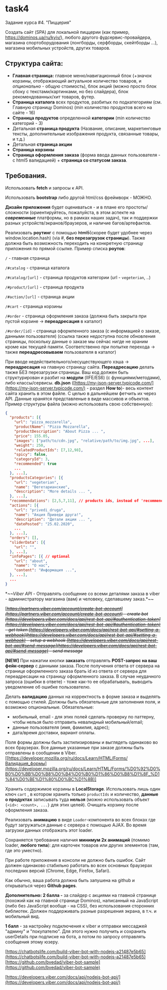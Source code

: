 # task4
Задание курса #4. "Пиццерия"

Создать сайт (SPA) для локальной пиццерии (как пример, https://dominos.ua/ru/kyiv/), любого другого фудсервис-провайдера, магазина спортоборудования (лонгборды, серфборды, скейтборды ...), магазина мобильных устройств, других товаров.

## **Структура сайта:**

- **Главная страница:** главное меню/навигационный блок (+значок корзины, отображающий актуальное количество товаров, и *опционально* - общую стоимость), блок акций (можно просто блок сбоку с текстами/картинками, но без слайдера), блок рекомендованных/хит товаров, футер.
- **Страница каталога**  всех продуктов, разбитых по подкатегориям (см. Главную страницу Dominos) (min количество продуктов всего на сайте - 16)
- **Страница продуктов** определенной **категории** (min количество категорий - 3)
- Детальная **страница продукта** (Название, описание, маркетинговые тексты, дополнительные изображения продукта, связанные товары, и т.д.)
- Детальная **страница акции**
- **Страница корзины**
- **Страница оформления заказа** (форма ввода данных пользователя - с html5 валидацией) + **страница со статусом заказа**.

## Требования.

Использовать **fetch** и запросы к API.

Использовать **bootstrap** либо другой html/сss фреймворк - МОЖНО.

**Дизайн приложения** будет оцениваться - и в плане его простоты/сложности (ориентируйтесь, пожалуйста, в этом аспекте на ***современные*** платформы, но в рамках наших задач), так и поддержки разных устройств/экранов/браузеров, и наличие багов/артефактов.

Реализовать **роутинг** с помощью ~~html5~~(скорее будет удобнее через window.location.hash) (via #, **без перезагрузок страницы**). Также должна быть возможность переходить на конкретную страницу приложения по прямой ссылке. Пример списка **роутов**:

`/` - главная страница

`/#catalog` - страница каталога

`/#catalog/[url]` - страница продуктов категории (url - `vegeterian`, ..)

`/#product/[url]` - страница продукта

`/#action/[url]` - страница акции

`/#сart` - страница корзины

`/#order` - страница оформления заказа (должна быть закрыта при пустой корзине → **переадресация** в каталог)

`/#order/[id]` - страница оформленного заказа (с информацией о заказе, данными пользователя) (ссылка также недоступна после обновления страницы, поскольку данные о заказе мы сейчас нигде не храним кроме как текущей памяти. Соответственно при попытке перехода → также **переадресовываем** пользователя в каталог)

При вводе недействительного/несуществующего хэша → **переадресация** на главную страницу сайта.
**Переадресацию** делать также БЕЗ перезагрузки страницы.
Ваш код должен быть структурирован и разбит на **модули** (IIFE/ES6) (с функциями/методами), либо классы/сервисы.
**db.json** ([https://my-json-server.typicode.com/](https://my-json-server.typicode.com/) - раздел **How to**)- весь контент сайта хранить в этом файле. С целью в дальнейшем фетчить их через API. Данные хранятся представленые в виде массивов и объектов. Пример структуры файла (можно использовать свою собственную):

```json
{
  "products": [{
    "url": "pizza_mozzarella",
    "productName": "Pizza Mozzarella",
    "productDescription": "About Pizza ... ",
    "price": 155.05,
    "images": ["path/to/cdn.jpg", "relative/path/to/img.jpg", ...],
    "weight": 250,
    "relatedProductIds": [7,12,98],
    "spicy": false,
    "categoryId": 3,
    "recommended": true 
    ...
  }, ...],
  "productsCategories": [{
    "url": "vegeterian",
    "name": "Вегетарианские",
    "description": "More details ... ",
  }, ...],
  "recommendations": [2,5,7,11], // products ids, instead of 'recommended' flag if you prefer
  "actions": [{
    "url": "privedi_druga",
    "name": "Акция Приведи друга!",
    "description": "Детали акции ... ",
    "datePosted": "25.02.2020",
    ...
  }, ...],
  "orders": [],
  "sliderData": [{
    "url": "",
  }, ...],
  "infoPages": [{ // optional
    "url": "about",
    "name": "О нас",
    "content": "Информация ...",
  }, ...],
  ...
}
```

**~~*Viber API** - Отправлять сообщение cо всеми деталями заказа в viber - администратору магазина (вам) и человеку, сделавшему заказ.*~~

[~~*https://partners.viber.com/account/create-bot-account](https://partners.viber.com/account/create-bot-account)  - create bot
[https://developers.viber.com/docs/api/rest-bot-api/#authentication-token](https://developers.viber.com/docs/api/rest-bot-api/#authentication-token) - get token
[https://developers.viber.com/docs/api/rest-bot-api/#setting-a-webhook](https://developers.viber.com/docs/api/rest-bot-api/#setting-a-webhook) - setup a webhook
[https://developers.viber.com/docs/api/rest-bot-api/#send-message](https://developers.viber.com/docs/api/rest-bot-api/#send-message) - send message*~~

**[NEW]** При нажатии кнопки **заказать** отправлять **POST-запрос на ваш фейк-сервер** с данными заказа. После получения ответа от сервера на странице оформленного заказа брать id из ответа от сервера для переадресации на страницу оформленного заказа. В случае неудачного запроса (ошибки в ответе) - тоже как-то ее обрабатывать, выводить уведомление об ошибке пользователю.

Делать **валидацию** данных на корректность в форме заказа и выделять с помощью стилей. Должны быть обязательные для заполнения поля, и возможно опциональные. Обязательные:

- мобильный, email - для этих полей сделать проверку по паттерну, чтобы нельзя было отправить невалидный мобильный/email;
- данные пользователя (имя, фамилия, адрес);
- дата/время доставки, вариант оплаты.

Поля формы должны быть застилизированы и выглядеть одинаково во всех браузерах.
Все данные указанные при заказе должны быть отправлены в сообщении в Viber.
[[https://developer.mozilla.org/ru/docs/Learn/HTML/Forms/Валидация_формы](https://developer.mozilla.org/ru/docs/Learn/HTML/Forms/%D0%92%D0%B0%D0%BB%D0%B8%D0%B4%D0%B0%D1%86%D0%B8%D1%8F_%D1%84%D0%BE%D1%80%D0%BC%D1%8B)]

Хранить содержимое корзины в **LocalStorage**. Использовать лишь один ключ `cart` , в котором хранить только `productIds` и количество, **данные о продуктах** записывать туда **нельзя** (можно использовать объект `{<id>: <count>, ...}` для этих целей). Очищать корзину после оформления заказа.

Реализовать **анимацию** в виде `Loader`-компонента во всех блоках где будут загружаться данные с сервера с помощью AJAX. Во время загрузки данных отображать этот loader.

Сохраняется требование наличия **минимум 2х анимаций** (помимо loader, **любого типа**): для карточек товаров или других элементов (там, где это уместно).

При работе приложения в консоли не должно быть ошибок. Сайт должен одинаково стабильно работать во всех основных браузерах последних версий (Chrome, Edge, Firefox, Safari). 

Как обычно, ваша работа должна быть запушена на github и открываться через **Github pages**.

**Дополнительно: 2 балла -** за слайдер с акциями на главной странице (похожий как на главной странице Dominos), написанный на JavaScript (либо без JavaScript вообще - на CSS), без использования сторонних библиотек. Должен поддерживать разные разрешения экрана, в т.ч. и мобильный вид.

**1 балл** - за настройку подключения к viber и отправки мессаджей "админу" и "покупателю". Для этого нужно получить и сохранить userDetails при подписке на бота, а потом по запросу отправлять сообщения этому юзеру. 

[https://chatbotslife.com/build-viber-bot-with-nodejs-a21487e5b65](https://chatbotslife.com/build-viber-bot-with-nodejs-a21487e5b65)
[https://github.com/bvedad/viber-bot-sample](https://github.com/bvedad/viber-bot-sample)

[https://developers.viber.com/docs/api/nodejs-bot-api/](https://developers.viber.com/docs/api/nodejs-bot-api/)
